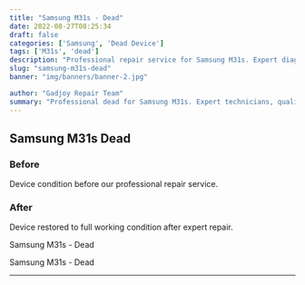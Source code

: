 ```yaml
---
title: "Samsung M31s - Dead"
date: 2022-08-27T08:25:34
draft: false
categories: ['Samsung', 'Dead Device']
tags: ['M31s', 'dead']
description: "Professional repair service for Samsung M31s. Expert diagnosis and quality repairs in Bangalore."
slug: "samsung-m31s-dead"
banner: "img/banners/banner-2.jpg"

author: "Gadjoy Repair Team"
summary: "Professional dead for Samsung M31s. Expert technicians, quality parts, warranty included."
---
```


## Samsung M31s Dead

### Before

Device condition before our professional repair service.

### After

Device restored to full working condition after expert repair.

Samsung M31s - Dead 

Samsung M31s - Dead

---